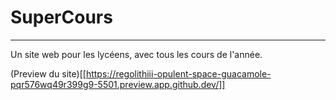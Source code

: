 # SuperCours
---
Un site web pour les lycéens, avec tous les cours de l'année.

(Preview du site)[[https://regolithiii-opulent-space-guacamole-pqr576wq49r399g9-5501.preview.app.github.dev/]]
